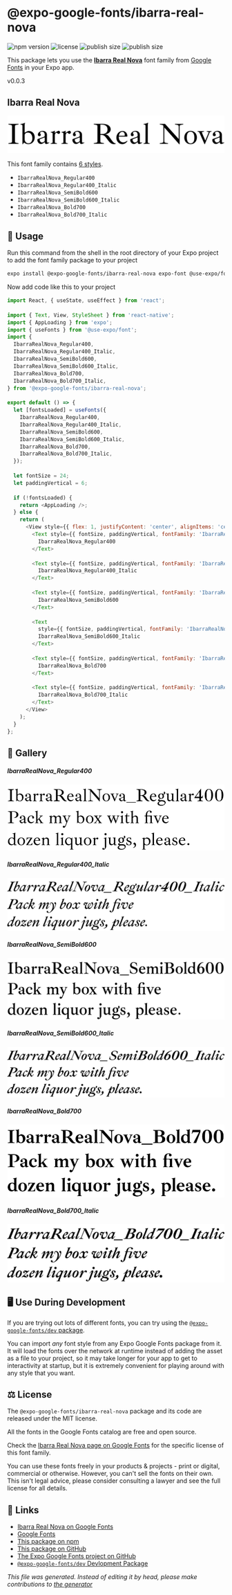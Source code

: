 # @expo-google-fonts/ibarra-real-nova

![npm version](https://flat.badgen.net/npm/v/@expo-google-fonts/ibarra-real-nova)
![license](https://flat.badgen.net/github/license/expo/google-fonts)
![publish size](https://flat.badgen.net/packagephobia/install/@expo-google-fonts/ibarra-real-nova)
![publish size](https://flat.badgen.net/packagephobia/publish/@expo-google-fonts/ibarra-real-nova)

This package lets you use the [**Ibarra Real Nova**](https://fonts.google.com/specimen/Ibarra+Real+Nova) font family from [Google Fonts](https://fonts.google.com/) in your Expo app.

v0.0.3

## Ibarra Real Nova

![Ibarra Real Nova](./font-family.png)

This font family contains [6 styles](#gallery).

- `IbarraRealNova_Regular400`
- `IbarraRealNova_Regular400_Italic`
- `IbarraRealNova_SemiBold600`
- `IbarraRealNova_SemiBold600_Italic`
- `IbarraRealNova_Bold700`
- `IbarraRealNova_Bold700_Italic`

## 🔡 Usage

Run this command from the shell in the root directory of your Expo project to add the font family package to your project
```sh
expo install @expo-google-fonts/ibarra-real-nova expo-font @use-expo/font
```

Now add code like this to your project
```js
import React, { useState, useEffect } from 'react';

import { Text, View, StyleSheet } from 'react-native';
import { AppLoading } from 'expo';
import { useFonts } from '@use-expo/font';
import {
  IbarraRealNova_Regular400,
  IbarraRealNova_Regular400_Italic,
  IbarraRealNova_SemiBold600,
  IbarraRealNova_SemiBold600_Italic,
  IbarraRealNova_Bold700,
  IbarraRealNova_Bold700_Italic,
} from '@expo-google-fonts/ibarra-real-nova';

export default () => {
  let [fontsLoaded] = useFonts({
    IbarraRealNova_Regular400,
    IbarraRealNova_Regular400_Italic,
    IbarraRealNova_SemiBold600,
    IbarraRealNova_SemiBold600_Italic,
    IbarraRealNova_Bold700,
    IbarraRealNova_Bold700_Italic,
  });

  let fontSize = 24;
  let paddingVertical = 6;

  if (!fontsLoaded) {
    return <AppLoading />;
  } else {
    return (
      <View style={{ flex: 1, justifyContent: 'center', alignItems: 'center' }}>
        <Text style={{ fontSize, paddingVertical, fontFamily: 'IbarraRealNova_Regular400' }}>
          IbarraRealNova_Regular400
        </Text>

        <Text style={{ fontSize, paddingVertical, fontFamily: 'IbarraRealNova_Regular400_Italic' }}>
          IbarraRealNova_Regular400_Italic
        </Text>

        <Text style={{ fontSize, paddingVertical, fontFamily: 'IbarraRealNova_SemiBold600' }}>
          IbarraRealNova_SemiBold600
        </Text>

        <Text
          style={{ fontSize, paddingVertical, fontFamily: 'IbarraRealNova_SemiBold600_Italic' }}>
          IbarraRealNova_SemiBold600_Italic
        </Text>

        <Text style={{ fontSize, paddingVertical, fontFamily: 'IbarraRealNova_Bold700' }}>
          IbarraRealNova_Bold700
        </Text>

        <Text style={{ fontSize, paddingVertical, fontFamily: 'IbarraRealNova_Bold700_Italic' }}>
          IbarraRealNova_Bold700_Italic
        </Text>
      </View>
    );
  }
};

```

## 📖 Gallery

##### IbarraRealNova_Regular400
![IbarraRealNova_Regular400](./fa62d319d71f5e7580a79ee36ecae3548c35a0e2d7892f8695afa7e237a3b660.ttf.png)

##### IbarraRealNova_Regular400_Italic
![IbarraRealNova_Regular400_Italic](./0f9205ed765c8774cf31fd539aee83f11aec36439f0fd12bfab29a491352b9f7.ttf.png)

##### IbarraRealNova_SemiBold600
![IbarraRealNova_SemiBold600](./91c844d08ae013b372d204d91e5dd37e879057e12a50150929228512c78eec5d.ttf.png)

##### IbarraRealNova_SemiBold600_Italic
![IbarraRealNova_SemiBold600_Italic](./77e539a16bef74671e0c9ea382e533233bfa3f2b0219d2bd7d2d11db7502dc23.ttf.png)

##### IbarraRealNova_Bold700
![IbarraRealNova_Bold700](./a2ae8b1765ec3d56c893888f27607c49f613d48918f01ed3034e7c5119269948.ttf.png)

##### IbarraRealNova_Bold700_Italic
![IbarraRealNova_Bold700_Italic](./be0a49f8da3aff4a325e615fb9bd69330b92f562ff4c805471e29bca7ec57e72.ttf.png)


## 🖥️ Use During Development

If you are trying out lots of different fonts, you can try using the [`@expo-google-fonts/dev` package](https://github.com/expo/google-fonts/tree/master/font-packages/dev#readme).

You can import *any* font style from any Expo Google Fonts package from it. It will load the fonts
over the network at runtime instead of adding the asset as a file to your project, so it may take longer
for your app to get to interactivity at startup, but it is extremely convenient
for playing around with any style that you want.

## ⚖️ License

The `@expo-google-fonts/ibarra-real-nova` package and its code are released under the MIT license.

All the fonts in the Google Fonts catalog are free and open source.

Check the [Ibarra Real Nova page on Google Fonts](https://fonts.google.com/specimen/Ibarra+Real+Nova) for the specific license of this font family.

You can use these fonts freely in your products & projects - print or digital, commercial or otherwise. However, you can't sell the fonts on their own. This isn't legal advice, please consider consulting a lawyer and see the full license for all details.

## 🔗 Links

- [Ibarra Real Nova on Google Fonts](https://fonts.google.com/specimen/Ibarra+Real+Nova)
- [Google Fonts](https://fonts.google.com/)
- [This package on npm](https://www.npmjs.com/package/@expo-google-fonts/ibarra-real-nova)
- [This package on GitHub](https://github.com/expo/google-fonts/tree/master/font-packages/ibarra-real-nova)
- [The Expo Google Fonts project on GitHub](https://github.com/expo/google-fonts)
- [`@expo-google-fonts/dev` Devlopment Package](https://github.com/expo/google-fonts/tree/master/font-packages/dev)


*This file was generated. Instead of editing it by head, please make contributions to [the generator](https://github.com/expo/google-fonts/tree/master/packages/generator)*
